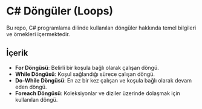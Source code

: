 # C# Döngüler (Loops)

Bu repo, C# programlama dilinde kullanılan döngüler hakkında temel bilgileri ve örnekleri içermektedir.

## İçerik

- **For Döngüsü**: Belirli bir koşula bağlı olarak çalışan döngü.  
- **While Döngüsü**: Koşul sağlandığı sürece çalışan döngü.  
- **Do-While Döngüsü**: En az bir kez çalışan ve koşula bağlı olarak devam eden döngü.  
- **Foreach Döngüsü**: Koleksiyonlar ve diziler üzerinde dolaşmak için kullanılan döngü.  



